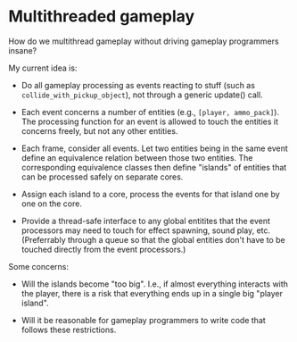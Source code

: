 # Multithreaded gameplay

How do we multithread gameplay without driving gameplay programmers insane?

My current idea is:

* Do all gameplay processing as events reacting to stuff (such as `collide_with_pickup_object`), not through a generic update() call.

* Each event concerns a number of entities (e.g., `[player, ammo_pack]`). The processing function for an event is allowed to touch the entities it concerns freely, but not any other entities.

* Each frame, consider all events. Let two entities being in the same event define an equivalence relation between those two entities. The corresponding equivalence classes then define "islands" of entities that can be processed safely on separate cores.

* Assign each island to a core, process the events for that island one by one on the core.

* Provide a thread-safe interface to any global entitites that the event processors may need to touch for effect spawning, sound play, etc. (Preferrably through a queue so that the global entities don't have to be touched directly from the event processors.)

Some concerns:

* Will the islands become "too big". I.e., if almost everything interacts with the player, there is a risk that everything ends up in a single big "player island".

* Will it be reasonable for gameplay programmers to write code that follows these restrictions.
